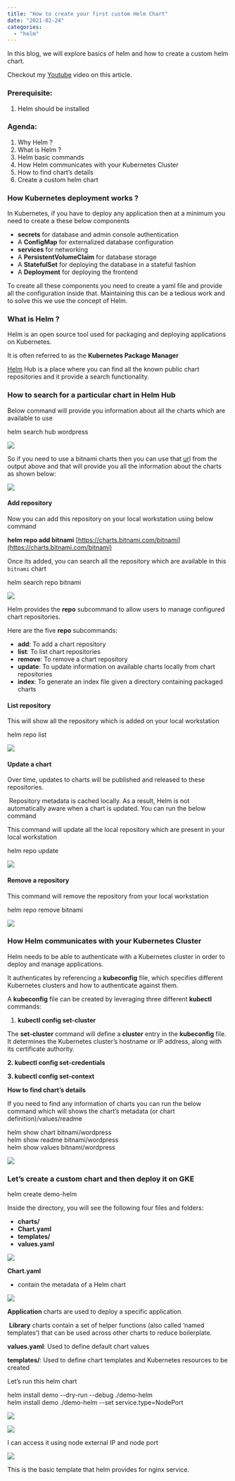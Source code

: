 ```yaml
---
title: "How to create your first custom Helm Chart"
date: "2021-02-24"
categories: 
  - "helm"
---
```


In this blog, we will explore basics of helm and how to create a custom helm chart.

Checkout my [Youtube](https://youtu.be/DCvLYVXeh3I) video on this article.

### **Prerequisite:**

1. Helm should be installed

### **Agenda:**

1. Why Helm ?
2. What is Helm ?
3. Helm basic commands
4. How Helm communicates with your Kubernetes Cluster
5. How to find chart’s details
6. Create a custom helm chart

### **How Kubernetes deployment works ?**

In Kubernetes, if you have to deploy any application then at a minimum you need to create a these below components

- **secrets** for database and admin console authentication
- A **ConfigMap** for externalized database configuration
- **services** for networking
- A **PersistentVolumeClaim** for database storage
- A **StatefulSet** for deploying the database in a stateful fashion
- A **Deployment** for deploying the frontend

To create all these components you need to create a yaml file and provide all the configuration inside that. Maintaining this can be a tedious work and to solve this we use the concept of Helm.

### **What is Helm ?**

Helm is an open source tool used for packaging and deploying applications on Kubernetes. 

It is often referred to as the **Kubernetes Package Manager**

[Helm](https://artifacthub.io/) Hub is a place where you can find all the known public chart repositories and it provide a search functionality.

### **How to search for a particular chart in Helm Hub**

Below command will provide you information about all the charts which are available to use

helm search hub wordpress

![](https://cdn-images-1.medium.com/max/1600/1*59gR4Ls9r5DL-UwHaEM4yg.png)

So if you need to use a bitnami charts then you can use that [ur](https://hub.helm.sh/charts/bitnami/wordpress)l from the output above and that will provide you all the information about the charts as shown below:

![](https://cdn-images-1.medium.com/max/1600/1*Yqo-n21IbEIvyIIqHFvB1Q.png)

#### **Add repository**

Now you can add this repository on your local workstation using below command

**helm repo add bitnami** [https://charts.bitnami.com/bitnami](https://charts.bitnami.com/bitnami)

Once its added, you can search all the repository which are available in this `bitnami` chart

helm search repo bitnami

![](https://cdn-images-1.medium.com/max/1600/1*O7pjTarF2dTKrj-E0bzfQA.png)

Helm provides the **repo** subcommand to allow users to manage configured chart repositories.

Here are the five **repo** subcommands:

- **add**: To add a chart repository
- **list**: To list chart repositories
- **remove**: To remove a chart repository
- **update**: To update information on available charts locally from chart repositories
- **index**: To generate an index file given a directory containing packaged charts

#### **List repository**

This will show all the repository which is added on your local workstation

helm repo list

![](https://cdn-images-1.medium.com/max/1600/1*BZGw1Xds1Fkz515MOJKeJQ.png)

#### **Update a chart**

Over time, updates to charts will be published and released to these repositories.

 Repository metadata is cached locally. As a result, Helm is not automatically aware when a chart is updated. You can run the below command

This command will update all the local repository which are present in your local workstation

helm repo update

![](https://cdn-images-1.medium.com/max/1600/1*4vw_i1OXRikenuxibFHkMw.png)

#### **Remove a repository**

This command will remove the repository from your local workstation

helm repo remove bitnami

![](https://cdn-images-1.medium.com/max/1600/1*P4L2nfWAVuiTPDTznOo4RA.png)

### How Helm communicates with your Kubernetes Cluster

Helm needs to be able to authenticate with a Kubernetes cluster in order to deploy and manage applications. 

It authenticates by referencing a **kubeconfig** file, which specifies different Kubernetes clusters and how to authenticate against them.

A **kubeconfig** file can be created by leveraging three different **kubectl** commands:

1. **kubectl config set-cluster**

The **set-cluster** command will define a **cluster** entry in the **kubeconfig** file. It determines the Kubernetes cluster’s hostname or IP address, along with its certificate authority.

**2\. kubectl config set-credentials**

**3\. kubectl config set-context**

**How to find chart’s details**

If you need to find any information of charts you can run the below command which will shows the chart’s metadata (or chart definition)/values/readme 

helm show chart bitnami/wordpress  
helm show readme bitnami/wordpress  
helm show values bitnami/wordpress

![](https://cdn-images-1.medium.com/max/1600/1*pr_aCR4NuheURZI-4D2emQ.png)

### Let’s create a custom chart and then deploy it on GKE

helm create demo-helm

Inside the directory, you will see the following four files and folders:

- **charts/**
- **Chart.yaml**
- **templates/**
- **values.yaml**

![](https://cdn-images-1.medium.com/max/1600/1*40eIEZPkswIBsC-Sw0KIYQ.png)

**Chart.yaml**

- contain the metadata of a Helm chart

![](https://cdn-images-1.medium.com/max/1600/1*mlgHZtH-RJNMan-dRLkw8Q.png)

**Application** charts are used to deploy a specific application.

 **Library** charts contain a set of helper functions (also called ‘named templates’) that can be used across other charts to reduce boilerplate.

**values.yaml**: Used to define default chart values

**templates/**: Used to define chart templates and Kubernetes resources to be created

Let’s run this helm chart

helm install demo --dry-run --debug ./demo-helm  
helm install demo ./demo-helm --set service.type=NodePort

![](https://cdn-images-1.medium.com/max/1600/1*S7XTA2CnQYYtzdPfe7lNWA.png)

![](https://cdn-images-1.medium.com/max/1600/1*hrtJ6tAz0OME_V6Eujremg.png)

I can access it using node external IP and node port

![](https://cdn-images-1.medium.com/max/1600/1*uGriyJm6UrcW9Eb1_3EyUQ.png)

This is the basic template that helm provides for nginx service.
